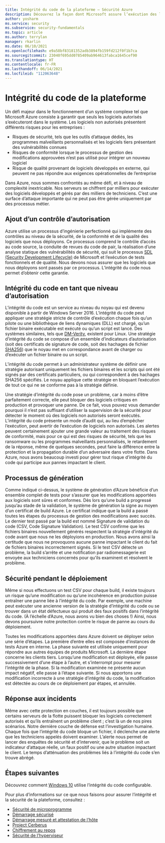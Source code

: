 ```yaml
---
title: Intégrité du code de la plateforme – Sécurité Azure
description: Découvrez la façon dont Microsoft assure l’exécution des logiciels autorisés uniquement.
author: yosharm
ms.service: security
ms.subservice: security-fundamentals
ms.topic: article
ms.author: terrylan
manager: rkarlin
ms.date: 06/10/2021
ms.openlocfilehash: e9a58bf83181352adb3894fb159fd212f0f1b7ca
ms.sourcegitcommit: 23040f695dd0785409ab964613fabca1645cef90
ms.translationtype: HT
ms.contentlocale: fr-FR
ms.lasthandoff: 06/14/2021
ms.locfileid: "112063648"
---
```

# <a name="platform-code-integrity"></a>Intégrité du code de la plateforme

Un défi majeur dans le fonctionnement d’un système complexe tel que Microsoft Azure consiste à garantir que seuls les logiciels autorisés s’exécuteront dans le système. Les logiciels non autorisés présentent différents risques pour les entreprises :

- Risques de sécurité, tels que les outils d’attaque dédiés, les programmes malveillants personnalisés et les logiciels tiers présentant des vulnérabilités connues
- Risques de conformité lorsque le processus de gestion des modifications approuvées n’est pas utilisé pour intégrer un nouveau logiciel
- Risque de qualité provenant de logiciels développés en externe, qui peuvent ne pas répondre aux exigences opérationnelles de l’entreprise

Dans Azure, nous sommes confrontés au même défi, et à niveau de complexité inextricable. Nos serveurs se chiffrent par milliers pour exécuter des logiciels développés et gérés par des milliers de techniciens. C’est une surface d’attaque importante qui ne peut pas être gérée uniquement par des processus métier.

## <a name="adding-an-authorization-gate"></a>Ajout d’un contrôle d’autorisation

Azure utilise un processus d’ingénierie perfectionné qui implémente des contrôles au niveau de la sécurité, de la conformité et de la qualité des logiciels que nous déployons. Ce processus comprend le contrôle d’accès au code source, la conduite de revues du code de pair, la réalisation d’une analyse statique des vulnérabilités de sécurité, qui suit le processus [SDL (Security Development Lifecycle)](https://www.microsoft.com/securityengineering/sdl/) de Microsoft et l’exécution de tests fonctionnels et de qualité. Nous devons nous assurer que les logiciels que nous déployons sont passés par ce processus. L’intégrité du code nous permet d’obtenir cette garantie.

## <a name="code-integrity-as-an-authorization-gate"></a>Intégrité du code en tant que niveau d’autorisation

L’intégrité du code est un service au niveau du noyau qui est devenu disponible à partir de Windows Server 2016. L’intégrité du code peut appliquer une stratégie stricte de contrôle d’exécution chaque fois qu’un pilote ou une bibliothèque de liens dynamiques (DLL) est chargé, qu’un fichier binaire exécutable est exécuté ou qu’un script est lancé. Des systèmes similaires, tels que [DM-Verity](https://www.kernel.org/doc/html/latest/admin-guide/device-mapper/verity.html), existent pour Linux. Une stratégie d’intégrité du code se compose d’un ensemble d’indicateurs d’autorisation (soit des certificats de signature de code, soit des hachages de fichier [SHA256](https://en.wikipedia.org/wiki/Secure_Hash_Algorithms)) que le noyau met en correspondance avant de charger ou d’exécuter un fichier binaire ou un script.

L’intégrité du code permet à un administrateur système de définir une stratégie autorisant uniquement les fichiers binaires et les scripts qui ont été signés par des certificats particuliers, ou qui correspondent à des hachages SHA256 spécifiés. Le noyau applique cette stratégie en bloquant l’exécution de tout ce qui ne se conforme pas à la stratégie définie.

Une stratégie d’intégrité du code pose un problème, car à moins d’être parfaitement correcte, elle peut bloquer des logiciels critiques en production et provoquer une panne. De ce fait, vous pouvez vous demander pourquoi il n’est pas suffisant d’utiliser la supervision de la sécurité pour détecter le moment où des logiciels non autorisés seront exécutés. L’intégrité du code présente un mode d’audit qui, au lieu d’empêcher l’exécution, peut avertir de l’exécution de logiciels non autorisés. Les alertes peuvent certainement ajouter une grande valeur au traitement des risques de conformité, mais pour ce qui est des risques de sécurité, tels que les ransomware ou les programmes malveillants personnalisés, le retardement de la réponse, même de quelques secondes, peut faire la différence entre la protection et la propagation durable d’un adversaire dans votre flotte. Dans Azure, nous avons beaucoup investi pour gérer tout risque d’intégrité du code qui participe aux pannes impactant le client.

## <a name="build-process"></a>Processus de génération

Comme indiqué ci-dessus, le système de génération d’Azure bénéficie d’un ensemble complet de tests pour s’assurer que les modifications apportées aux logiciels sont sûres et conformes. Dès lors qu’une build a progressé jusqu’au stade de la validation, le système de génération la signe au moyen d’un certificat de build Azure. Le certificat indique que la build a passé toutes les étapes du processus de gestion des modifications avec succès. Le dernier test passé par la build est nommé Signature de validation du code (CSV, Code Signature Validation). Le test CSV confirme que les fichiers binaires nouvellement générés respectent la stratégie d’intégrité du code avant que nous ne les déployions en production. Nous avons ainsi la certitude que nous ne provoquons aucune panne impactant le client du fait de fichiers binaires incorrectement signés. Si le test CSV détecte un problème, la build s’arrête et une notification par radiomessagerie est envoyée aux techniciens concernés pour qu’ils examinent et résolvent le problème.

## <a name="safety-during-deployment"></a>Sécurité pendant le déploiement

Même si nous effectuons un test CSV pour chaque build, il existe toujours un risque qu’une modification ou qu’une incohérence en production puisse entraîner une panne liée à l’intégrité du code. Par exemple, une machine peut exécuter une ancienne version de la stratégie d’intégrité du code ou se trouver dans un état défectueux qui produit des faux positifs dans l’intégrité du code. (À l’échelle d’Azure, nous avons vu bien des choses !) Ainsi, nous devons poursuivre notre protection contre le risque de panne au cours du déploiement.

Toutes les modifications apportées dans Azure doivent se déployer selon une série d’étapes. La première d’entre elles est composée d’instances de tests Azure en interne. La phase suivante est utilisée uniquement pour répondre aux autres équipes de produits Microsoft. La dernière étape concerne les clients tiers. Lorsqu’une modification est déployée, elle passe successivement d’une étape à l’autre, et s’interrompt pour mesurer l’intégrité de la phase. Si la modification examinée ne présente aucun impact négatif, elle passe à l’étape suivante. Si nous apportons une modification incorrecte à une stratégie d’intégrité du code, la modification est détectée au cours de ce déploiement par étapes, et annulée.

## <a name="incident-response"></a>Réponse aux incidents

Même avec cette protection en couches, il est toujours possible que certains serveurs de la flotte puissent bloquer les logiciels correctement autorisés et qu’ils entraînent un problème client ; c’est là un de nos pires scénarios. Notre dernière couche de défense est l’investigation humaine. Chaque fois que l’intégrité du code bloque un fichier, il déclenche une alerte que les techniciens appelés doivent examiner. L’alerte nous permet de lancer des enquêtes de sécurité et d’intervenir, que le problème soit un indicateur d’attaque réelle, un faux positif ou une autre situation impactant le client. Le temps d’atténuation des problèmes liés à l’intégrité du code s’en trouve abrégé.  

## <a name="next-steps"></a>Étapes suivantes

Découvrez comment [Windows 10](/windows/security/threat-protection/device-guard/introduction-to-device-guard-virtualization-based-security-and-windows-defender-application-control) utilise l’intégrité du code configurable.

Pour plus d’informations sur ce que nous faisons pour assurer l’intégrité et la sécurité de la plateforme, consultez :

- [Sécurité de microprogramme](firmware.md)
- [Démarrage sécurisé](secure-boot.md)
- [Démarrage mesuré et attestation de l’hôte](measured-boot-host-attestation.md)
- [Project Cerberus](project-cerberus.md)
- [Chiffrement au repos](encryption-atrest.md)
- [Sécurité de l’hyperviseur](hypervisor.md)